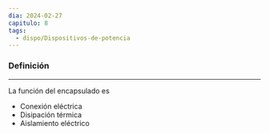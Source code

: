 ```yaml
---
dia: 2024-02-27
capitulo: 8
tags:
  - dispo/Dispositivos-de-potencia
---
```

### Definición
---
La función del encapsulado es
* Conexión eléctrica
* Disipación térmica
* Aislamiento eléctrico